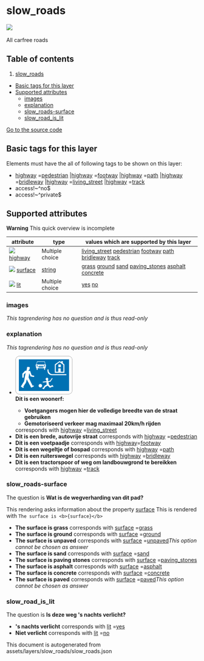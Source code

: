 slow_roads
============



<img src='https://mapcomplete.osm.be/./assets/layers/slow_roads/slow_road.svg' height="100px"> 

All carfree roads

## Table of contents

1. [slow_roads](#slow_roads)

- [Basic tags for this layer](#basic-tags-for-this-layer)
- [Supported attributes](#supported-attributes)
    + [images](#images)
    + [explanation](#explanation)
    + [slow_roads-surface](#slow_roads-surface)
    + [slow_road_is_lit](#slow_road_is_lit)

[Go to the source code](../assets/layers/slow_roads/slow_roads.json)



Basic tags for this layer
---------------------------



Elements must have the all of following tags to be shown on this layer:

- <a href='https://wiki.openstreetmap.org/wiki/Key:highway' target='_blank'>highway</a>
  =<a href='https://wiki.openstreetmap.org/wiki/Tag:highway%3Dpedestrian' target='_blank'>pedestrian</a>
  |<a href='https://wiki.openstreetmap.org/wiki/Key:highway' target='_blank'>highway</a>
  =<a href='https://wiki.openstreetmap.org/wiki/Tag:highway%3Dfootway' target='_blank'>footway</a>
  |<a href='https://wiki.openstreetmap.org/wiki/Key:highway' target='_blank'>highway</a>
  =<a href='https://wiki.openstreetmap.org/wiki/Tag:highway%3Dpath' target='_blank'>path</a>
  |<a href='https://wiki.openstreetmap.org/wiki/Key:highway' target='_blank'>highway</a>
  =<a href='https://wiki.openstreetmap.org/wiki/Tag:highway%3Dbridleway' target='_blank'>bridleway</a>
  |<a href='https://wiki.openstreetmap.org/wiki/Key:highway' target='_blank'>highway</a>
  =<a href='https://wiki.openstreetmap.org/wiki/Tag:highway%3Dliving_street' target='_blank'>living_street</a>
  |<a href='https://wiki.openstreetmap.org/wiki/Key:highway' target='_blank'>highway</a>
  =<a href='https://wiki.openstreetmap.org/wiki/Tag:highway%3Dtrack' target='_blank'>track</a>
- access!~^no$
- access!~^private$

Supported attributes
----------------------



**Warning** This quick overview is incomplete

attribute | type | values which are supported by this layer
----------- | ------ | ------------------------------------------
[<img src='https://mapcomplete.osm.be/assets/svg/statistics.svg' height='18px'>](https://taginfo.openstreetmap.org/keys/highway#values) [highway](https://wiki.openstreetmap.org/wiki/Key:highway) | Multiple choice | [living_street](https://wiki.openstreetmap.org/wiki/Tag:highway%3Dliving_street) [pedestrian](https://wiki.openstreetmap.org/wiki/Tag:highway%3Dpedestrian) [footway](https://wiki.openstreetmap.org/wiki/Tag:highway%3Dfootway) [path](https://wiki.openstreetmap.org/wiki/Tag:highway%3Dpath) [bridleway](https://wiki.openstreetmap.org/wiki/Tag:highway%3Dbridleway) [track](https://wiki.openstreetmap.org/wiki/Tag:highway%3Dtrack)
[<img src='https://mapcomplete.osm.be/assets/svg/statistics.svg' height='18px'>](https://taginfo.openstreetmap.org/keys/surface#values) [surface](https://wiki.openstreetmap.org/wiki/Key:surface) | [string](../SpecialInputElements.md#string) | [grass](https://wiki.openstreetmap.org/wiki/Tag:surface%3Dgrass) [ground](https://wiki.openstreetmap.org/wiki/Tag:surface%3Dground) [sand](https://wiki.openstreetmap.org/wiki/Tag:surface%3Dsand) [paving_stones](https://wiki.openstreetmap.org/wiki/Tag:surface%3Dpaving_stones) [asphalt](https://wiki.openstreetmap.org/wiki/Tag:surface%3Dasphalt) [concrete](https://wiki.openstreetmap.org/wiki/Tag:surface%3Dconcrete)
[<img src='https://mapcomplete.osm.be/assets/svg/statistics.svg' height='18px'>](https://taginfo.openstreetmap.org/keys/lit#values) [lit](https://wiki.openstreetmap.org/wiki/Key:lit) | Multiple choice | [yes](https://wiki.openstreetmap.org/wiki/Tag:lit%3Dyes) [no](https://wiki.openstreetmap.org/wiki/Tag:lit%3Dno)

### images

_This tagrendering has no question and is thus read-only_

### explanation

_This tagrendering has no question and is thus read-only_

- **<div class='flex'><img src='./assets/layers/slow_roads/woonerf.svg' style='width: 150px; height: auto; margin-right: 0.5em;' /> <div>
  Dit is een woonerf: <ul><li>Voetgangers mogen hier de volledige breedte van de straat gebruiken</li><li>Gemotoriseerd
  verkeer mag maximaal <b>20km/h</b> rijden</li></ul></div></div>** corresponds
  with <a href='https://wiki.openstreetmap.org/wiki/Key:highway' target='_blank'>highway</a>
  =<a href='https://wiki.openstreetmap.org/wiki/Tag:highway%3Dliving_street' target='_blank'>living_street</a>
- **Dit is een brede, autovrije straat** corresponds
  with <a href='https://wiki.openstreetmap.org/wiki/Key:highway' target='_blank'>highway</a>
  =<a href='https://wiki.openstreetmap.org/wiki/Tag:highway%3Dpedestrian' target='_blank'>pedestrian</a>
- **Dit is een voetpaadje** corresponds with <a href='https://wiki.openstreetmap.org/wiki/Key:highway' target='_blank'>
  highway</a>=<a href='https://wiki.openstreetmap.org/wiki/Tag:highway%3Dfootway' target='_blank'>footway</a>
- **Dit is een wegeltje of bospad** corresponds
  with <a href='https://wiki.openstreetmap.org/wiki/Key:highway' target='_blank'>highway</a>
  =<a href='https://wiki.openstreetmap.org/wiki/Tag:highway%3Dpath' target='_blank'>path</a>
- **Dit is een ruiterswegel** corresponds
  with <a href='https://wiki.openstreetmap.org/wiki/Key:highway' target='_blank'>highway</a>
  =<a href='https://wiki.openstreetmap.org/wiki/Tag:highway%3Dbridleway' target='_blank'>bridleway</a>
- **Dit is een tractorspoor of weg om landbouwgrond te bereikken** corresponds
  with <a href='https://wiki.openstreetmap.org/wiki/Key:highway' target='_blank'>highway</a>
  =<a href='https://wiki.openstreetmap.org/wiki/Tag:highway%3Dtrack' target='_blank'>track</a>

### slow_roads-surface

The question is **Wat is de wegverharding van dit pad?**

This rendering asks information about the property  [surface](https://wiki.openstreetmap.org/wiki/Key:surface)
This is rendered with `The surface is <b>{surface}</b>`

- **The surface is <b>grass</b>** corresponds
  with <a href='https://wiki.openstreetmap.org/wiki/Key:surface' target='_blank'>surface</a>
  =<a href='https://wiki.openstreetmap.org/wiki/Tag:surface%3Dgrass' target='_blank'>grass</a>
- **The surface is <b>ground</b>** corresponds
  with <a href='https://wiki.openstreetmap.org/wiki/Key:surface' target='_blank'>surface</a>
  =<a href='https://wiki.openstreetmap.org/wiki/Tag:surface%3Dground' target='_blank'>ground</a>
- **The surface is <b>unpaved</b>** corresponds
  with <a href='https://wiki.openstreetmap.org/wiki/Key:surface' target='_blank'>surface</a>
  =<a href='https://wiki.openstreetmap.org/wiki/Tag:surface%3Dunpaved' target='_blank'>unpaved</a>_This option cannot be
  chosen as answer_
- **The surface is <b>sand</b>** corresponds
  with <a href='https://wiki.openstreetmap.org/wiki/Key:surface' target='_blank'>surface</a>
  =<a href='https://wiki.openstreetmap.org/wiki/Tag:surface%3Dsand' target='_blank'>sand</a>
- **The surface is <b>paving stones</b>** corresponds
  with <a href='https://wiki.openstreetmap.org/wiki/Key:surface' target='_blank'>surface</a>
  =<a href='https://wiki.openstreetmap.org/wiki/Tag:surface%3Dpaving_stones' target='_blank'>paving_stones</a>
- **The surface is <b>asphalt</b>** corresponds
  with <a href='https://wiki.openstreetmap.org/wiki/Key:surface' target='_blank'>surface</a>
  =<a href='https://wiki.openstreetmap.org/wiki/Tag:surface%3Dasphalt' target='_blank'>asphalt</a>
- **The surface is <b>concrete</b>** corresponds
  with <a href='https://wiki.openstreetmap.org/wiki/Key:surface' target='_blank'>surface</a>
  =<a href='https://wiki.openstreetmap.org/wiki/Tag:surface%3Dconcrete' target='_blank'>concrete</a>
- **The surface is <b>paved</b>** corresponds
  with <a href='https://wiki.openstreetmap.org/wiki/Key:surface' target='_blank'>surface</a>
  =<a href='https://wiki.openstreetmap.org/wiki/Tag:surface%3Dpaved' target='_blank'>paved</a>_This option cannot be
  chosen as answer_

### slow_road_is_lit

The question is **Is deze weg 's nachts verlicht?**

- **'s nachts verlicht** corresponds with <a href='https://wiki.openstreetmap.org/wiki/Key:lit' target='_blank'>lit</a>
  =<a href='https://wiki.openstreetmap.org/wiki/Tag:lit%3Dyes' target='_blank'>yes</a>
- **Niet verlicht** corresponds with <a href='https://wiki.openstreetmap.org/wiki/Key:lit' target='_blank'>lit</a>
  =<a href='https://wiki.openstreetmap.org/wiki/Tag:lit%3Dno' target='_blank'>no</a>

This document is autogenerated from assets/layers/slow_roads/slow_roads.json
